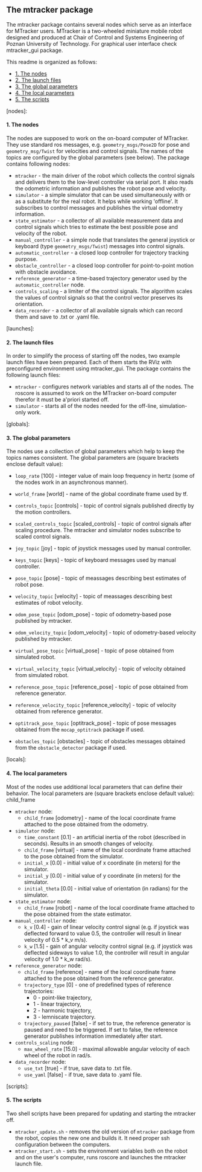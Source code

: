 ## The mtracker package

The mtracker package contains several nodes which serve as an interface for MTracker users. MTracker is a two-wheeled miniature mobile robot designed and produced at Chair of Control and Systems Engineering of Poznan University of Technology. For graphical user interface check mtracker_gui package.

This readme is organized as follows:
* [1. The nodes](nodes)
* [2. The launch files](launches)
* [3. The global parameters](globals)
* [4. The local parameters](locals)
* [5. The scripts](scripts)

[nodes]:
#### 1. The nodes

The nodes are supposed to work on the on-board computer of MTracker. They use standard ros messages, e.g. `geometry_msgs/Pose2D` for pose and `geometry_msg/Twist` for velocities and control signals. The names of the topics are configured by the global parameters (see below). The package contains following nodes: 

* `mtracker` - the main driver of the robot which collects the control signals and delivers them to the low-level controller via serial port. It also reads the odometric information and publishes the robot pose and velocity. 
* `simulator` - a simple simulator that can be used simultaneously with or as a substitute for the real robot. It helps while working 'offline'. It subscribes to control messages and publishes the virtual odometry information.
* `state_estimator` - a collector of all available measurement data and control signals which tries to estimate the best possible pose and velocity of the robot.
* `manual_controller` - a simple node that translates the general joystick or keyboard (type `geometry_msgs/Twist`) messages into control signals. 
* `automatic_controller` - a closed loop controller for trajectory tracking purpose. 
* `obstacle_controller` - a closed loop controller for point-to-point motion with obstacle avoidance. 
* `reference_generator` - a time-based trajectory generator used by the `automatic_controller` node. 
* `controls_scaling` - a limiter of the control signals. The algorithm scales the values of control signals so that the control vector preserves its orientation.
* `data_recorder` - a collector of all available signals which can record them and save to .txt or .yaml file.

[launches]:
#### 2. The launch files

In order to simplify the process of starting off the nodes, two example launch files have been prepared. Each of them starts the RViz with preconfigured environment using mtracker_gui. The package contains the following launch files:

* `mtracker` - configures network variables and starts all of the nodes. The roscore is assumed to work on the MTracker on-board computer therefor it must be a'priori started off.
* `simulator` - starts all of the nodes needed for the off-line, simulation-only work.

[globals]:
#### 3. The global parameters

The nodes use a collection of global parameters which help to keep the topics names consistent. The global parameters are (square brackets enclose default value):

* `loop_rate` [100] - integer value of main loop frequency in hertz (some of the nodes work in an asynchronous manner).
* `world_frame` [world] - name of the global coordinate frame used by tf.

* `controls_topic` [controls] - topic of control signals published directly by the motion controllers.
* `scaled_controls_topic` [scaled_controls] - topic of control signals after scaling procedure. The mtracker and simulator nodes subscribe to scaled control signals.
* `joy_topic` [joy] - topic of joystick messages used by manual controller.
* `keys_topic` [keys] - topic of keyboard messages used by manual controller.

* `pose_topic` [pose] - topic of meassages describing best estimates of robot pose. 
* `velocity_topic` [velocity] - topic of meassages describing best estimates of robot velocity. 
* `odom_pose_topic` [odom_pose] - topic of odometry-based pose published by mtracker. 
* `odom_velocity_topic` [odom_velocity] - topic of odometry-based velocity published by mtracker. 
* `virtual_pose_topic` [virtual_pose] - topic of pose obtained from simulated robot.
* `virtual_velocity_topic` [virtual_velocity] - topic of velocity obtained from simulated robot.
* `reference_pose_topic` [reference_pose] - topic of pose obtained from reference generator.
* `reference_velocity_topic` [reference_velocity] - topic of velocity obtained from reference generator.

* `optitrack_pose_topic` [optitrack_pose] - topic of pose messages obtained from the `mocap_optitrack` package if used.
* `obstacles_topic` [obstacles] - topic of obstacles messages obtained from the `obstacle_detector` package if used.

[locals]:
#### 4. The local parameters

Most of the nodes use additional local parameters that can define their behavior. The local parameters are (square brackets enclose default value):
child_frame

* `mtracker` node:
    * `child_frame` [odometry] - name of the local coordinate frame attached to the pose obtained from the odometry.
* `simulator` node:
    * `time_constant` [0.1] - an artificial inertia of the robot (described in seconds). Results in an smooth changes of velocity.
    * `child_frame` [virtual] - name of the local coordinate frame attached to the pose obtained from the simulator.
    * `initial_x` [0.0] - initial value of x coordinate (in meters) for the simulator.
    * `initial_y` [0.0] - initial value of y coordinate (in meters) for the simulator.
    * `initial_theta` [0.0] - initial value of orientation (in radians) for the simulator.
* `state_estimator` node:
    * `child_frame` [robot] - name of the local coordinate frame attached to the pose obtained from the state estimator.
* `manual_controller` node:
    * `k_v` [0.4] - gain of linear velocity control signal (e.g. if joystick was deflected forward to value 0.5, the controller will result in linear velocity of 0.5 * k_v m/s).
    * `k_w` [1.5] - gain of angular velocity control signal (e.g. if joystick was deflected sideways to value 1.0, the controller will result in angular velocity of 1.0 * k_w rad/s).
* `reference_generator` node:
    * `child_frame` [reference] - name of the local coordinate frame attached to the pose obtained from the reference generator.
    * `trajectory_type` [0] - one of predefined types of reference trajectories:
        * 0 - point-like trajectory,
        * 1 - linear trajectory,
        * 2 - harmonic trajectory,
        * 3 - lemniscate trajectory.
    * `trajectory_paused` [false] - if set to true, the reference generator is paused and need to be triggered. If set to false, the reference generator publishes information immediately after start.
* `controls_scaling` node:
    * `max_wheel_rate` [15.0] - maximal allowable angular velocity of each wheel of the robot in rad/s.
* `data_recorder` node:
    * `use_txt` [true] - if true, save data to .txt file.
    * `use_yaml` [false] - if true, save data to .yaml file.

[scripts]:
#### 5. The scripts

Two shell scripts have been prepared for updating and starting the mtracker off.

* `mtracker_update.sh` - removes the old version of `mtracker` package from the robot, copies the new one and builds it. It need proper ssh configuration between the computers.
* `mtracker_start.sh` - sets the environment variables both on the robot and on the user's computer, runs roscore and launches the mtracker launch file.

